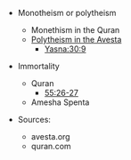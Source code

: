 - Monotheism or polytheism
  - Monethism in the Quran
  - [Polytheism in the Avesta](https://www.researchgate.net/publication/332570001_O_Wise_One_and_You_Other_Ahuras_The_Flawed_Application_of_Monotheism_Towards_Zoroastrianism)
     - [Yasna:30:9](https://lrc.la.utexas.edu/eieol/aveol/40)

- Immortality
  - Quran 
    - [55:26-27](https://quran.com/55:26-27)
  - Amesha Spenta

- Sources:
  - avesta.org
  - quran.com
